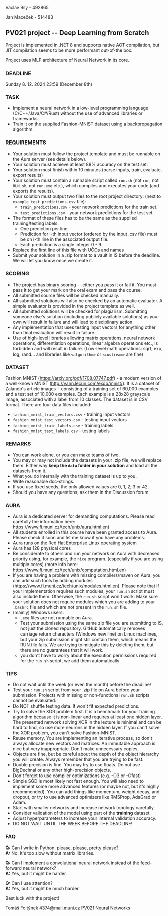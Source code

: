 Václav Bílý - 492865

Jan Maceček - 514483

## PV021 project -- Deep Learning from Scratch

Project is implemented in .NET 8 and supports native AOT compilation, but JIT compilation seems to be more performant out-of-the box.

Project uses MLP architecture of Neural Network in its core.

### DEADLINE

Sunday 8. 12. 2024 23:59 (December 8th)

### TASK

- Implement a neural network in a low-level programming language
  (C/C++/Java/C#/Rust) without the use of advanced libraries or frameworks.
- Train it on the supplied Fashion-MNIST dataset using a backpropagation
  algorithm.

### REQUIREMENTS

- Your solution must follow the project template and must be runnable on
  the Aura server (see details below).
- Your solution must achieve at least 88% accuracy on the test set.
- Your solution must finish within 10 minutes (parse inputs, train,
  evaluate, export results)
- Your solution must contain a runnable script called `run.sh` (not `run`,
  not `RUN.sh`, not `run.exe` etc.), which compiles and executes your code
  (and exports the results).
- Your solution must output two files to the root project directory:
  (next to `example_test_predictions.csv` file):
    - `train_predictions.csv` - your network predictions for the train set.
    - `test_predictions.csv`  - your network predictions for the test set.
- The format of these files has to be the same as the supplied
  training/testing labels:
    - One prediction per line.
    - Prediction for i-th input vector (ordered by the input .csv file)
      must be on i-th line in the associated output file.
    - Each prediction is a single integer 0 - 9.
- Replace the first line of this file with UČOs and names
- Submit your solution in a .zip format to a vault in IS before the deadline.
  We will let you know once we create it.

### SCORING

- The project has binary scoring -- either you pass it or fail it. You must
  pass it to get your mark on the oral exam and pass the course.
- All submitted source files will be checked manually.
- All submitted solutions will also be checked by an automatic evaluator.
  A simple evaluator is provided in the project template as well.
- All submitted solutions will be checked for plagiarism. Submitting someone
  else's solution (including publicly available solutions) as your own will
  result in failure and will lead to disciplinary action.
- Any implementation that uses testing input vectors for anything other than
  final evaluation will result in failure.
- Use of high-level libraries allowing matrix operations, neural network
  operations, differentiation operations, linear algebra operations etc., is
  forbidden and will result in failure. (Low-level math operations: sqrt,
  exp, log, rand... and libraries like `<algorithm>` or `<iostream>` are
  fine)

### DATASET

Fashion MNIST (https://arxiv.org/pdf/1708.07747.pdf) - a modern version of a
well-known MNIST (http://yann.lecun.com/exdb/mnist/). It is a dataset of
Zalando's article images ‒ consisting of a training set of 60,000 examples
and a test set of 10,000 examples. Each example is a 28x28 grayscale image,
associated with a label from 10 classes. The dataset is in CSV format. There
are four data files included:

- `fashion_mnist_train_vectors.csv`   - training input vectors
- `fashion_mnist_test_vectors.csv`    - testing input vectors
- `fashion_mnist_train_labels.csv`    - training labels
- `fashion_mnist_test_labels.csv`     - testing labels

### REMARKS

- You can work alone, or you can make teams of two.
- You may or may not include the datasets in your .zip file; we will
  replace them. Either way **keep the `data` folder in your solution**
  and load all the datasets from it.
- What you do internally with the training dataset is up to you.
- Write reasonable doc-strings.
- If you use fixed seeds, the only allowed values are 0, 1, 2, 3 or 42.
- Should you have any questions, ask them in the Discussion forum.

### AURA

- Aura is a dedicated server for demanding computations. Please read
  carefully the information here:
  https://www.fi.muni.cz/tech/unix/aura.html.en)
- All students enrolled in this course have been granted access to Aura.
  Please check it soon and let me know if you have any problems.
- Aura runs on the Red Hat Enterprise Linux operating system
- Aura has 128 physical cores
- Be considerate to others and run your network on Aura with decreased
  priority using, for example, the `nice` program. (especially if you are
  using multiple cores)
  (more info here: https://www.fi.muni.cz/tech/unix/computation.html.en)
- If you are having a problem with missing compilers/maven on Aura, you can
  add such tools by adding modules
  (https://www.fi.muni.cz/tech/unix/modules.html.en). Please note that
  if your implementation requires such modules, your `run.sh` script must
  also include them. Otherwise, the `run.sh` script won't work. Make sure
  your solution does not require modules which you are adding to your
  `.bashrc` file and which are not present in the `run.sh` file.
- (mainly) Windows users:
    - `.exe` files are not runnable on Aura.
    - Test your submission using the same zip file you are submitting to IS,
      not just the cloned repository. GitHub automatically removes carriage
      return characters (Windows new line) on Linux machines, but your zip
      submission might still contain them, which means the RUN file fails. We
      are trying to mitigate this by deleting them, but there are no guarantees
      that it will work.
    - you don't have to worry about the execution permissions required for the
      `run.sh` script, we add them automatically

### TIPS

- Do not wait until the week (or even the month) before the deadline!
- Test your `run.sh` script from your .zip file on Aura before your
  submission. Projects with missing or non-functional `run.sh` scripts cannot
  be evaluated.
- Do NOT shuffle testing data. It won't fit expected predictions.
- Try to solve the XOR problem first. It is a benchmark for your training
  algorithm because it is non-linear and requires at least one hidden layer.
  The presented network solving XOR in the lecture is minimal and can be
  hard to find, so use more neurons in the hidden layer. If you can't solve
  the XOR problem, you can't solve Fashion-MNIST.
- Reuse memory. You are implementing an iterative process, so don't always
  allocate new vectors and matrices. An immutable approach is nice but
  very inappropriate. Don't make unnecessary copies.
- Objects are fine, but be careful about the depth of the object hierarchy you
  will create. Always remember that you are trying to be fast.
- Double precision is fine. You may try to use floats. Do not use BigDecimal
  or any other high-precision objects.
- Don't forget to use compiler optimizations (e.g. -O3 or -Ofast)
- Simple SGD is most likely not fast enough. You will also need to
  implement some more advanced features (or maybe not, but it's highly
  recommended). You can add things like momentum, weight decay, and dropout,
  or try to use advanced optimizers like RMSProp, AdaGrad or Adam.
- Start with smaller networks and increase network topology carefully.
- Consider validation of the model using part of the **training** dataset.
- Adjust hyperparameters to increase your internal validation accuracy.
- DO NOT WAIT UNTIL THE WEEK BEFORE THE DEADLINE!

### FAQ

**Q:** Can I write in Python, please, please, pretty please?  
**A:** No. It's too slow without matrix libraries.

**Q:** Can I implement a convolutional neural network instead of the
feed-forward neural network?  
**A:** Yes, but it might be harder.

**Q:** Can I use attention?  
**A:** Yes, but it might be much harder.

Best luck with the project!

Tomáš Foltýnek
4374@mail.muni.cz
PV021 Neural Networks
